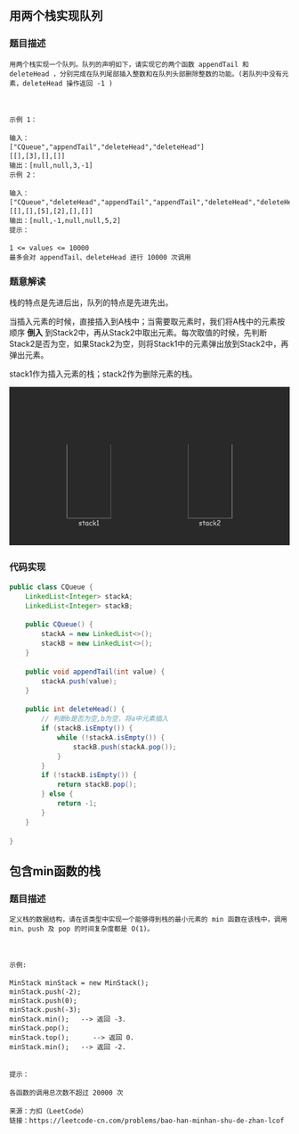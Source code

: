 ## 用两个栈实现队列

### 题目描述

```
用两个栈实现一个队列。队列的声明如下，请实现它的两个函数 appendTail 和 deleteHead ，分别完成在队列尾部插入整数和在队列头部删除整数的功能。(若队列中没有元素，deleteHead 操作返回 -1 )

 

示例 1：

输入：
["CQueue","appendTail","deleteHead","deleteHead"]
[[],[3],[],[]]
输出：[null,null,3,-1]
示例 2：

输入：
["CQueue","deleteHead","appendTail","appendTail","deleteHead","deleteHead"]
[[],[],[5],[2],[],[]]
输出：[null,-1,null,null,5,2]
提示：

1 <= values <= 10000
最多会对 appendTail、deleteHead 进行 10000 次调用
```



### 题意解读

栈的特点是先进后出，队列的特点是先进先出。

当插入元素的时候，直接插入到A栈中；当需要取元素时，我们将A栈中的元素按顺序 **倒入** 到Stack2中，再从Stack2中取出元素。每次取值的时候，先判断Stack2是否为空，如果Stack2为空，则将Stack1中的元素弹出放到Stack2中，再弹出元素。

stack1作为插入元素的栈；stack2作为删除元素的栈。



![jianzhi_9](assets/jianzhi_9.gif)

### 代码实现

```Java
public class CQueue {
    LinkedList<Integer> stackA;
    LinkedList<Integer> stackB;

    public CQueue() {
        stackA = new LinkedList<>();
        stackB = new LinkedList<>();
    }

    public void appendTail(int value) {
        stackA.push(value);
    }

    public int deleteHead() {
        // 判断b是否为空,b为空，将a中元素插入
        if (stackB.isEmpty()) {
            while (!stackA.isEmpty()) {
                stackB.push(stackA.pop());
            }
        }
        if (!stackB.isEmpty()) {
            return stackB.pop();
        } else {
            return -1;
        }
    }

}
```





## 包含min函数的栈

### 题目描述

```
定义栈的数据结构，请在该类型中实现一个能够得到栈的最小元素的 min 函数在该栈中，调用 min、push 及 pop 的时间复杂度都是 O(1)。

 

示例:

MinStack minStack = new MinStack();
minStack.push(-2);
minStack.push(0);
minStack.push(-3);
minStack.min();   --> 返回 -3.
minStack.pop();
minStack.top();      --> 返回 0.
minStack.min();   --> 返回 -2.
 

提示：

各函数的调用总次数不超过 20000 次

来源：力扣（LeetCode）
链接：https://leetcode-cn.com/problems/bao-han-minhan-shu-de-zhan-lcof
```

